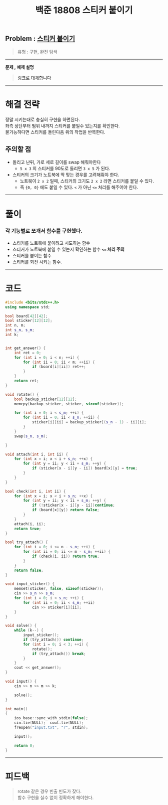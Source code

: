 ﻿---
title: 백준 18808 스티커 붙이기
#date: 2020-01-01-00:00
categories:
- PS

tags:
- baekjoon
- PS
- Problem Solve
- 구현
- 완전 탐색
---

## Problem : [스티커 붙이기](https://www.acmicpc.net/problem/18808)
> 유형 : 구현, 완전 탐색

---


**문제 , 예제 설명**

> [링크로 대체합니다](https://www.acmicpc.net/problem/18808)


---


# 해결 전략

> 
정말 시키는대로 충실히 구현을 하면된다.  
좌측 상단부터 범위 내까지 스티커를 붙일수 있는지를 확인한다.  
불가능하다면 스티커를 돌린다음 위의 작업을 반복한다.  




## 주의할 점

* 돌리고 난뒤, 가로 세로 길이를 swap 해줘야한다
	* `5 x 3` 의 스티커를 90도로 돌리면 `3 x 5` 가 된다.
* 스티커의 크기가 노트북에 딱 맞는 경우를 고려해줘야 한다.
	* 노트북이 `2 x 2` 일때, 스티커의 크기도 `2 x 2` 라면 스티커를 붙일 수 있다.
	* 즉 `{0, 0}` 에도 붙일 수 있다. `<` 가 아닌 `<=` 처리를 해주어야 한다.


---



# 풀이

### 각 기능별로 쪼개서 함수를 구현했다.

* 스티커를 노트북에 붙이려고 시도하는 함수
* 스티커가 노트북에 붙일 수 있는지 확인하는 함수 **`<=` 처리 주의**
* 스티커를 붙이는 함수
* 스티커를 회전 시키는 함수.

---

# 코드

```c++
#include <bits/stdc++.h>
using namespace std;

bool board[42][42];
bool sticker[12][12];
int n, m;
int s_n, s_m;
int k;


int get_answer() {
    int ret = 0;
    for (int i = 0; i < n; ++i) {
        for (int ii = 0; ii < m; ++ii) {
            if (board[i][ii]) ret++;
        }
    }
    return ret;
}

void rotate() {
    bool backup_sticker[12][12];
    memcpy(backup_sticker, sticker, sizeof(sticker));

    for (int i = 0; i < s_m; ++i) {
        for (int ii = 0; ii < s_n; ++ii) {
            sticker[i][ii] = backup_sticker[(s_n - 1) - ii][i];
        }
    }
    swap(s_n, s_m);

}

void attach(int i, int ii) {
    for (int x = i; x < i + s_n; ++x) {
        for (int y = ii; y < ii + s_m; ++y) {
            if (sticker[x - i][y - ii]) board[x][y] = true;
        }
    }
}

bool check(int i, int ii) {
    for (int x = i; x < i + s_n; ++x) {
        for (int y = ii; y < ii + s_m; ++y) {
            if (!sticker[x - i][y - ii])continue;
            if (board[x][y]) return false;
        }
    }
    attach(i, ii);
    return true;
}

bool try_attach() {
    for (int i = 0; i <= n - s_n; ++i) {
        for (int ii = 0; ii <= m - s_m; ++ii) {
            if (check(i, ii)) return true;
        }
    }
    return false;
}

void input_sticker() {
    memset(sticker, false, sizeof(sticker));
    cin >> s_n >> s_m;
    for (int i = 0; i < s_n; ++i) {
        for (int ii = 0; ii < s_m; ++ii)
            cin >> sticker[i][ii];
    }
}

void solve() {
    while (k--) {
        input_sticker();
        if (try_attach()) continue;
        for (int i = 0; i < 3; ++i) {
            rotate();
            if (try_attach()) break;
        }
    }
    cout << get_answer();
}

void input() {
    cin >> n >> m >> k;

    solve();
}

int main()
{
    ios_base::sync_with_stdio(false);
    cin.tie(NULL);  cout.tie(NULL);
    freopen("input.txt", "r", stdin);

    input();

    return 0;
}
```


---


# 피드백


> rotate 같은 경우 빈출 빈도가 잦다.  
함수 구현을 실수 없이 정확하게 해야한다.  
